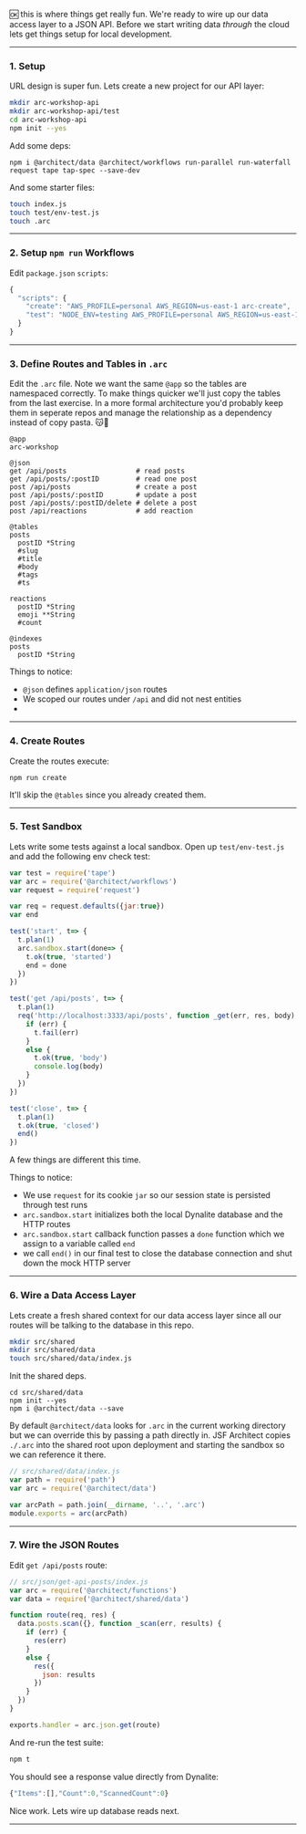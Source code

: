 🆗 this is where things get really fun. We're ready to wire up our data access layer to a JSON API. Before we start writing data _through_ the cloud lets get things setup for local development.

---
### 1. Setup

URL design is super fun. Lets create a new project for our API layer:

```bash
mkdir arc-workshop-api
mkdir arc-workshop-api/test
cd arc-workshop-api
npm init --yes
```

Add some deps:

```
npm i @architect/data @architect/workflows run-parallel run-waterfall request tape tap-spec --save-dev
```

And some starter files:

```bash
touch index.js
touch test/env-test.js
touch .arc
```

---
### 2. Setup `npm run` Workflows

Edit `package.json` `scripts`:

```javascript
{
  "scripts": {
    "create": "AWS_PROFILE=personal AWS_REGION=us-east-1 arc-create",
    "test": "NODE_ENV=testing AWS_PROFILE=personal AWS_REGION=us-east-1 tape test/*-test.js | tap-spec",
  }
}
```

---
### 3. Define Routes and Tables in `.arc`

Edit the `.arc` file. Note we want the same `@app` so the tables are namespaced correctly. To make things quicker we'll just copy the tables from the last exercise. In a more formal architecture you'd probably keep them in seperate repos and manage the relationship as a dependency instead of copy pasta. 😽🍝

```.arc
@app
arc-workshop

@json
get /api/posts                 # read posts
get /api/posts/:postID         # read one post
post /api/posts                # create a post
post /api/posts/:postID        # update a post
post /api/posts/:postID/delete # delete a post
post /api/reactions            # add reaction

@tables
posts
  postID *String
  #slug
  #title
  #body
  #tags
  #ts

reactions
  postID *String
  emoji **String
  #count

@indexes
posts
  postID *String
```

Things to notice:

- `@json` defines `application/json` routes
- We scoped our routes under `/api` and did not nest entities
-

---
### 4. Create Routes

Create the routes execute:

```
npm run create
```

It'll skip the `@tables` since you already created them.

---
### 5. Test Sandbox

Lets write some tests against a local sandbox. Open up `test/env-test.js` and add the following env check test:

```javascript
var test = require('tape')
var arc = require('@architect/workflows')
var request = require('request')

var req = request.defaults({jar:true})
var end

test('start', t=> {
  t.plan(1)
  arc.sandbox.start(done=> {
    t.ok(true, 'started')
    end = done
  })
})

test('get /api/posts', t=> {
  t.plan(1)
  req('http://localhost:3333/api/posts', function _get(err, res, body) {
    if (err) {
      t.fail(err)
    }
    else {
      t.ok(true, 'body')
      console.log(body)
    }    
  })
})

test('close', t=> {
  t.plan(1)
  t.ok(true, 'closed')
  end()
})
```

A few things are different this time.

Things to notice:

- We use `request` for its cookie `jar` so our session state is persisted through test runs
- `arc.sandbox.start` initializes both the local Dynalite database and the HTTP routes
- `arc.sandbox.start` callback function passes a `done` function which we assign to a variable called `end`
- we call `end()` in our final test to close the database connection and shut down the mock HTTP server

---
### 6. Wire a Data Access Layer

Lets create a fresh shared context for our data access layer since all our routes will be talking to the database in this repo.

```bash
mkdir src/shared
mkdir src/shared/data
touch src/shared/data/index.js
```

Init the shared deps.

```
cd src/shared/data
npm init --yes
npm i @architect/data --save
```

By default `@architect/data` looks for `.arc` in the current working directory but we can override this by passing a path directly in. JSF Architect copies `./.arc` into the shared root upon deployment and starting the sandbox so we can reference it there.

```javascript
// src/shared/data/index.js
var path = require('path')
var arc = require('@architect/data')

var arcPath = path.join(__dirname, '..', '.arc')
module.exports = arc(arcPath)
```

---
### 7. Wire the JSON Routes

Edit `get /api/posts` route:

```javascript
// src/json/get-api-posts/index.js
var arc = require('@architect/functions')
var data = require('@architect/shared/data')

function route(req, res) {
  data.posts.scan({}, function _scan(err, results) {
    if (err) {
      res(err)
    }
    else {
      res({
        json: results
      })
    }
  })
}

exports.handler = arc.json.get(route)
```

And re-run the test suite:

```bash
npm t
```

You should see a response value directly from Dynalite:

```javascript
{"Items":[],"Count":0,"ScannedCount":0}
```


Nice work. Lets wire up database reads next.

---
